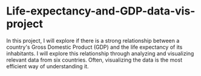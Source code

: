 # Life-expectancy-and-GDP-data-vis-project
In this project, I will explore if there is a strong relationship between a country's Gross Domestic Product (GDP) and the life expectancy of its inhabitants. I will explore this relationship through analyzing and visualizing relevant data from six countries. Often, visualizing the data is the most efficient way of understanding it.
